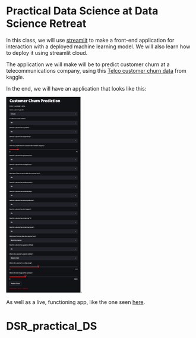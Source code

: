 # Practical Data Science at Data Science Retreat 
In this class, we will use [streamlit](https://docs.streamlit.io/) to make a front-end application for interaction with a deployed machine learning model. We will also learn how to deploy it using streamlit cloud.

The application we will make will be to predict customer churn at a telecommunications company, using this [Telco customer churn data](https://www.kaggle.com/code/mechatronixs/telco-churn-prediction-feature-engineering-eda/data) from kaggle.

In the end, we will have an application that looks like this:

<img src="./images/app_screenshot_5.png" width="200"/>.

As well as a live, functioning app, like the one seen [here](https://rachelkberryman-churn-predictor-prediction-streamlit-app-coqysw.streamlitapp.com/).
# DSR_practical_DS
